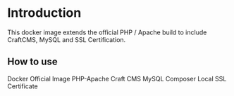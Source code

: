 # Introduction
This docker image extends the official PHP / Apache build to include CraftCMS, MySQL and SSL Certification.

## How to use

Docker Official Image PHP-Apache
Craft CMS
MySQL
Composer
Local SSL Certificate
